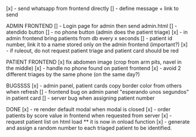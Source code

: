 
[x] - send whatsapp from frontend directly
    [] - define message + link to send


ADMIN FRONTEND
[] - Login page for admin then send admin.html
[] - atendido button
[] - no phone button (admin does the patient triage)
[x] - in admin frontend bring patients from db every x seconds
[] - patient id number, link it to a name stored only on the admin frontend (important?)
[x] - if ruleout, do not request patient triage and patient card should be red

PATIENT FRONTEND
[x]  fix abdomen image (crop from arm pits, navel in the middle)
[x] - handle no phone found on patient frontend
[x] - avoid 2 different triages by the same phone (on the same day?)


BUGSSSS
[x] - admin panel, patient cards copy border color from others when refresh
[] - frontend bug on admin panel "esperando unos segundos" in patient card
[] -  server bug when assigning patient number

DONE
[x] - re render default modal when modal is closed
[x] - order patients by score value in frontend when requested from server
[x] - request patient list on html load ** it is now in onload function
[x] - generate and assign a random number to each triaged patient to be identified.
